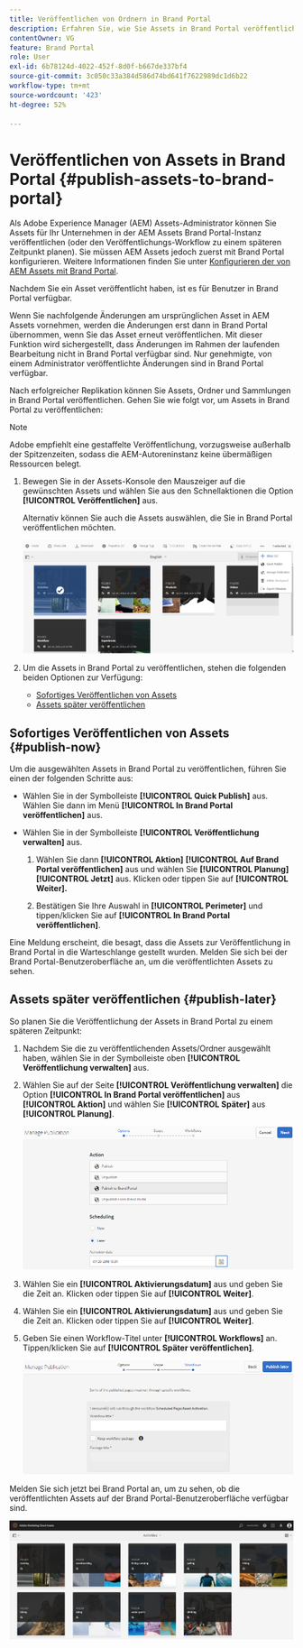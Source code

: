```yaml
---
title: Veröffentlichen von Ordnern in Brand Portal
description: Erfahren Sie, wie Sie Assets in Brand Portal veröffentlichen und ihre Veröffentlichung rückgängig machen.
contentOwner: VG
feature: Brand Portal
role: User
exl-id: 6b78124d-4022-452f-8d0f-b667de337bf4
source-git-commit: 3c050c33a384d586d74bd641f7622989dc1d6b22
workflow-type: tm+mt
source-wordcount: '423'
ht-degree: 52%

---
```


# Veröffentlichen von Assets in Brand Portal {#publish-assets-to-brand-portal}

Als Adobe Experience Manager (AEM) Assets-Administrator können Sie Assets für Ihr Unternehmen in der AEM Assets Brand Portal-Instanz veröffentlichen (oder den Veröffentlichungs-Workflow zu einem späteren Zeitpunkt planen). Sie müssen AEM Assets jedoch zuerst mit Brand Portal konfigurieren. Weitere Informationen finden Sie unter [Konfigurieren der von AEM Assets mit Brand Portal](configure-aem-assets-with-brand-portal.md).

Nachdem Sie ein Asset veröffentlicht haben, ist es für Benutzer in Brand Portal verfügbar.

Wenn Sie nachfolgende Änderungen am ursprünglichen Asset in AEM Assets vornehmen, werden die Änderungen erst dann in Brand Portal übernommen, wenn Sie das Asset erneut veröffentlichen. Mit dieser Funktion wird sichergestellt, dass Änderungen im Rahmen der laufenden Bearbeitung nicht in Brand Portal verfügbar sind. Nur genehmigte, von einem Administrator veröffentlichte Änderungen sind in Brand Portal verfügbar.

Nach erfolgreicher Replikation können Sie Assets, Ordner und Sammlungen in Brand Portal veröffentlichen. Gehen Sie wie folgt vor, um Assets in Brand Portal zu veröffentlichen:

>[!NOTE]
>
>Adobe empfiehlt eine gestaffelte Veröffentlichung, vorzugsweise außerhalb der Spitzenzeiten, sodass die AEM-Autoreninstanz keine übermäßigen Ressourcen belegt.

1. Bewegen Sie in der Assets-Konsole den Mauszeiger auf die gewünschten Assets und wählen Sie aus den Schnellaktionen die Option **[!UICONTROL Veröffentlichen]** aus.

   Alternativ können Sie auch die Assets auswählen, die Sie in Brand Portal veröffentlichen möchten.

   ![publish2bp-2](assets/publish2bp-2.png)

2. Um die Assets in Brand Portal zu veröffentlichen, stehen die folgenden beiden Optionen zur Verfügung:
   * [Sofortiges Veröffentlichen von Assets](#publish-now)
   * [Assets später veröffentlichen](#publish-later)

## Sofortiges Veröffentlichen von Assets {#publish-now}

Um die ausgewählten Assets in Brand Portal zu veröffentlichen, führen Sie einen der folgenden Schritte aus:

* Wählen Sie in der Symbolleiste **[!UICONTROL Quick Publish]** aus. Wählen Sie dann im Menü **[!UICONTROL In Brand Portal veröffentlichen]** aus.

* Wählen Sie in der Symbolleiste **[!UICONTROL Veröffentlichung verwalten]** aus.

   1. Wählen Sie dann **[!UICONTROL Aktion]** **[!UICONTROL Auf Brand Portal veröffentlichen]** aus und wählen Sie **[!UICONTROL Planung]** **[!UICONTROL Jetzt]** aus. Klicken oder tippen Sie auf **[!UICONTROL Weiter].**

   2. Bestätigen Sie Ihre Auswahl in **[!UICONTROL Perimeter]** und tippen/klicken Sie auf **[!UICONTROL In Brand Portal veröffentlichen]**.

Eine Meldung erscheint, die besagt, dass die Assets zur Veröffentlichung in Brand Portal in die Warteschlange gestellt wurden. Melden Sie sich bei der Brand Portal-Benutzeroberfläche an, um die veröffentlichten Assets zu sehen.

## Assets später veröffentlichen {#publish-later}

So planen Sie die Veröffentlichung der Assets in Brand Portal zu einem späteren Zeitpunkt:

1. Nachdem Sie die zu veröffentlichenden Assets/Ordner ausgewählt haben, wählen Sie in der Symbolleiste oben **[!UICONTROL Veröffentlichung verwalten]** aus.
2. Wählen Sie auf der Seite **[!UICONTROL Veröffentlichung verwalten]** die Option **[!UICONTROL In Brand Portal veröffentlichen]** aus **[!UICONTROL Aktion]** und wählen Sie **[!UICONTROL Später]** aus **[!UICONTROL Planung]**.

   ![publishlaterbp-1](assets/publishlaterbp-1.png)

3. Wählen Sie ein **[!UICONTROL Aktivierungsdatum]** aus und geben Sie die Zeit an. Klicken oder tippen Sie auf **[!UICONTROL Weiter]**.
4. Wählen Sie ein **[!UICONTROL Aktivierungsdatum]** aus und geben Sie die Zeit an. Klicken oder tippen Sie auf **[!UICONTROL Weiter]**.
5. Geben Sie einen Workflow-Titel unter **[!UICONTROL Workflows]** an. Tippen/klicken Sie auf **[!UICONTROL Später veröffentlichen]**.

   ![publishworkflow](assets/publishworkflow.png)

Melden Sie sich jetzt bei Brand Portal an, um zu sehen, ob die veröffentlichten Assets auf der Brand Portal-Benutzeroberfläche verfügbar sind.

![bp_631_landing_page](assets/bp_landing_page.png)
